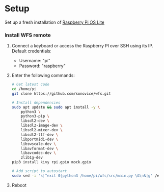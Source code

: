 # Setup
Set up a fresh installation of [Raspberry Pi OS Lite](https://www.raspberrypi.org/software/operating-systems/#raspberry-pi-os-32-bit)



### Install WFS remote
1. Connect a keyboard or access the Raspberry PI over SSH using its IP. Default credentials:
   * Username: "pi"  
   * Password: "raspberry"

2. Enter the following commands:

   ```bash
   # Get latest code
   cd /home/pi
   git clone https://github.com/sonovice/wfs.git
   
   # Install dependencies
   sudo apt update && sudo apt install -y \
       python3 \
       python3-pip \
       libsdl2-dev \
       libsdl2-image-dev \
       libsdl2-mixer-dev \
       libsdl2-ttf-dev \
       libportmidi-dev \
       libswscale-dev \
       libavformat-dev \
       libavcodec-dev \
       zlib1g-dev
   pip3 install kivy rpi.gpio mock.gpio

   # Add script to autostart
   sudo sed -i 's|^exit 0|python3 /home/pi/wfs/src/main.py \&\n&|g' /etc/rc.local
   ```
3. Reboot
